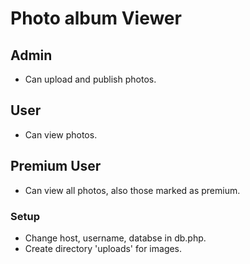 # Photo album Viewer
## Admin
* Can upload and publish photos.
## User
* Can view photos.

## Premium User
* Can view all photos, also those marked as premium.
### Setup
* Change host, username, databse in db.php.
* Create directory 'uploads' for images.
